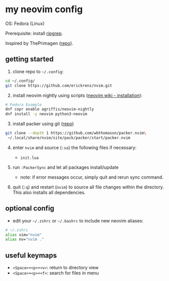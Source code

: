# my neovim config

OS: Fedora (Linux)

Prerequisite: install [ripgrep](https://github.com/BurntSushi/ripgrep).

Inspired by ThePrimagen ([repo](https://github.com/ThePrimeagen/init.lua/tree/master)).

## getting started

1. clone repo to `~/.config`:
```bash
cd ~/.config/
git clone https://github.com/erickrenz/nvim.git
```

2. install neovim nightly using scripts ([neovim wiki - installation](https://github.com/neovim/neovim/wiki/Installing-Neovim)):
```bash
# Fedora Example
dnf copr enable agriffis/neovim-nightly
dnf install -y neovim python3-neovim
```

3. install packer using git ([repo](https://github.com/wbthomason/packer.nvim))
```bash
git clone --depth 1 https://github.com/wbthomason/packer.nvim\
 ~/.local/share/nvim/site/pack/packer/start/packer.nvim
```

4. enter `nvim` and source (`:so`) the following files if necessary:
	- `init.lua`

5. run `:PackerSync` and let all packages install/update
	- note: if error messages occur, simply quit and rerun sync command.

6. quit (`:q`) and restart (`nvim`) to source all file changes within the directory. This also installs all dependencies.

## optional config

- edit your `~/.zshrc` or `~/.bashrc` to include new neovim aliases:
```bash
# ~/.zshrc
alias vim="nvim"
alias nv="nvim ."
```

## useful keymaps

- `<Space>+<p>+<v>`: return to directory view
- `<Space>+<p>+<f>`: search for files in menu
